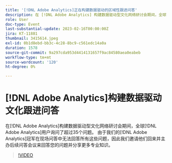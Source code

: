 ```yaml
---
title: '[!DNL Adobe Analytics]正在构建数据驱动的区域性跟进问答'
description: 在 [!DNL Adobe Analytics] 构建数据驱动型文化网络研讨会期间，全球有 [!DNL Adobe Analytics] 个用户问了35个以上的问题。 由于我们的 [!DNL Adobe Analytics] 冠军在现场问答中无法回答所有这些问题，因此我们邀请他们回来并主办后续问答会议来回答您的问题并分享更多专业知识。
role: User
doc-type: Event
last-substantial-update: 2023-02-16T00:00:00Z
jira: KT-11881
thumbnail: 3415614.jpeg
exl-id: 0b1d8ebd-bb3c-4c28-8bc9-c561edc14a0a
duration: 1578
source-git-commit: 9a297cda953d4414131657f9ac84580aea0eabeb
workflow-type: tm+mt
source-wordcount: '120'
ht-degree: 0%

---
```


# [!DNL Adobe Analytics]构建数据驱动文化跟进问答

在[!DNL Adobe Analytics]构建数据驱动型文化网络研讨会期间，全球[!DNL Adobe Analytics]用户询问了超过35个问题。 由于我们的[!DNL Adobe Analytics]冠军在现场问答中无法回答所有这些问题，因此我们邀请他们回来并主办后续问答会议来回答您的问题并分享更多专业知识。

>[!VIDEO](https://video.tv.adobe.com/v/3455133/?quality=12&learn=on&captions=chi_hans)
